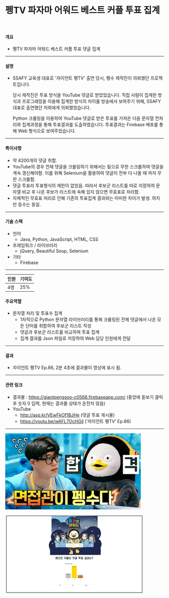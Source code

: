 # 펭TV 파자마 어워드 베스트 커플 투표 집계

<br/>

#### 개요

- 펭TV 파자마 어워드 베스트 커플 투표 댓글 집계

---

#### 설명

- SSAFY 교육생 대표로 '자이언트 펭TV' 출연 당시, 펭수 제작진이 의뢰했던 프로젝트입니다.

  

  당시 제작진은 투표 방식을 YouTube 댓글로 받았었습니다. 직접 사람이 집계한 방식과 프로그래밍을 이용해 집계한 방식의 차이를 방송에서 보여주기 위해, SSAFY 대표로 출연했던 저희에게 의뢰했었습니다.

  

  Python 크롤링을 이용하여 YouTube 댓글로 받은 투표를 가져온 다음 문자열 전처리와 집계과정을 통해 투표결과를 도출하였습니다. 투표결과는 Firebase 배포를 통해 Web 형식으로 보여주었습니다.

---

#### 특이사항

- 약 4200개의 댓글 취합.
- YouTube의 경우 전체 댓글을 크롤링하기 위해서는 밑으로 무한 스크롤하여 댓글을 계속 갱신해야함. 이를 위해 Selenium을 활용하여 댓글이 전부 다 나올 때 까지 무한 스크롤함.
- 댓글 투표라 투표형식의 제한이 없었음. 따라서 후보군 리스트를 따로 지정하여 문자열 비교 후 나온 후보가 리스트에 속해 있지 않으면 무효표로 처리함.
- 자체적인 무효표 처리로 인해 기존의 투표집계 결과와는 미미한 차이가 발생. 하지만 등수는 동일.

---

#### 기술 스택

- 언어
  - Java, Python, JavaScript, HTML, CSS
- 프레임워크 / 라이브러리
  - jQuery, Beautiful Soup, Selenium
- 기타
  - Firebase

---

| 인원 | 기여도 |
| ---- | ------ |
| 4명  | 25%    |

#### 주요역할

- 문자열 처리 및 투표수 집계
  - 1차적으로 Python 문자열 라이브러리를 통해 크롤링된 전체 댓글에서 나온 모든 단어를 취합하여 후보군 리스트 작성
  - 댓글과 후보군 리스트를 비교하여 투표 집계
  - 집계 결과를 Json 파일로 저장하여 Web 담당 인원에게 전달

---

#### 결과

- 자이언트 펭TV Ep.86, 2분 4초에 결과물이 영상에 표시 됨.

---

#### 관련 링크

- 결과물 : https://giantpengsoo-c0568.firebaseapp.com/ 
  (중앙에 돋보기 클릭 후 숫자 0 입력, 현재는 결과물 상태가 온전치 않음)
- YouTube
  - http://asq.kr/VEwFkOf1BJHe (댓글 투표 게시물)
  - https://youtu.be/wAFL7OcHGiI (‘자이언트 펭TV’ Ep.86)

---

![image-20201002163337468](readme_img\image-20201002163337468.png)

![image-20201002163352811](readme_img\image-20201002163352811.png)

